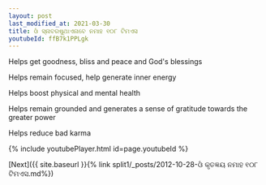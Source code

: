 ```yaml
---
layout: post
last_modified_at: 2021-03-30
title: ଓଁ ସ୍ନାବରଷୁଥାଏନାବେ ନମାହ ୧୦୮ ଟିମଏସ
youtubeId: ffB7k1PPLgk
---
```

 
 
Helps get goodness, bliss and peace and God's blessings
 
Helps remain focused, help generate inner energy 
 
Helps boost physical and mental health 
 
Helps remain grounded and generates a sense of gratitude towards the greater power 
 
Helps reduce bad karma
 
 
 
 


{% include youtubePlayer.html id=page.youtubeId %}
 
[Next]({{ site.baseurl }}{% link  split1/_posts/2012-10-28-ଓଁ କୃତଜ୍ଞୟ ନମାହ ୧୦୮ ଟିମଏସ.md%})
 
